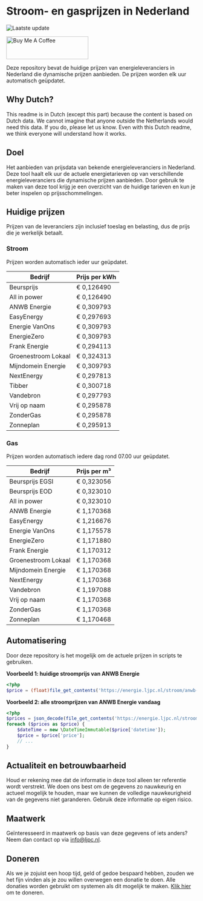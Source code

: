 # Stroom- en gasprijzen in Nederland

![Laatste update](https://img.shields.io/badge/laatste%20update-2025--07--08%2020%3A00%20CET-brightgreen)

<a href="https://www.buymeacoffee.com/Lars-" target="_blank"><img src="https://cdn.buymeacoffee.com/buttons/v2/default-orange.png" alt="Buy Me A Coffee" height="60" style="height: 60px !important;width: 217px !important;" ></a>

Deze repository bevat de huidige prijzen van energieleveranciers in Nederland die dynamische prijzen aanbieden. De prijzen worden elk uur automatisch geüpdatet.

## Why Dutch?

This readme is in Dutch (except this part) because the content is based on Dutch data. We cannot imagine that anyone outside the Netherlands would need this data. If you do, please let us know. Even with this Dutch readme, we think
everyone will understand how it works.

## Doel

Het aanbieden van prijsdata van bekende energieleveranciers in Nederland. Deze tool haalt elk uur de actuele energietarieven op van verschillende energieleveranciers die dynamische prijzen aanbieden. Door gebruik te maken van deze tool
krijg je een overzicht van de huidige tarieven en kun je beter inspelen op prijsschommelingen.

## Huidige prijzen

Prijzen van de leveranciers zijn inclusief toeslag en belasting, dus de prijs die je werkelijk betaalt.

### Stroom

Prijzen worden automatisch ieder uur geüpdatet.

 Bedrijf | Prijs per kWh 
---------|---------------
Beursprijs | € 0,126490
All in power | € 0,126490
ANWB Energie | € 0,309793
EasyEnergy | € 0,297693
Energie VanOns | € 0,309793
EnergieZero | € 0,309793
Frank Energie | € 0,294113
Groenestroom Lokaal | € 0,324313
Mijndomein Energie | € 0,309793
NextEnergy | € 0,297813
Tibber | € 0,300718
Vandebron | € 0,297793
Vrij op naam | € 0,295878
ZonderGas | € 0,295878
Zonneplan | € 0,295913


### Gas

Prijzen worden automatisch iedere dag rond 07.00 uur geüpdatet.

 Bedrijf | Prijs per m³ 
---------|--------------
Beursprijs EGSI | € 0,323056
Beursprijs EOD | € 0,323010
All in power | € 0,323010
ANWB Energie | € 1,170368
EasyEnergy | € 1,216676
Energie VanOns | € 1,175578
EnergieZero | € 1,171880
Frank Energie | € 1,170312
Groenestroom Lokaal | € 1,170368
Mijndomein Energie | € 1,170368
NextEnergy | € 1,170368
Vandebron | € 1,197088
Vrij op naam | € 1,170368
ZonderGas | € 1,170368
Zonneplan | € 1,170468


## Automatisering

Door deze repository is het mogelijk om de actuele prijzen in scripts te gebruiken.

**Voorbeeld 1: huidige stroomprijs van ANWB Energie**

```php
<?php
$price = (float)file_get_contents('https://energie.ljpc.nl/stroom/anwb-energie-nu.txt');

```

**Voorbeeld 2: alle stroomprijzen van ANWB Energie vandaag**

```php
<?php
$prices = json_decode(file_get_contents('https://energie.ljpc.nl/stroom/all-in-power-vandaag.json'),true);
foreach ($prices as $price) {
    $dateTime = new \DateTimeImmutable($price['datetime']);
    $price = $price['price'];
    // ...
}
```

## Actualiteit en betrouwbaarheid

Houd er rekening mee dat de informatie in deze tool alleen ter referentie wordt verstrekt. We doen ons best om de gegevens zo nauwkeurig en actueel mogelijk te houden, maar we kunnen de volledige nauwkeurigheid van de gegevens niet
garanderen. Gebruik deze informatie op eigen risico.

## Maatwerk

Geïnteresseerd in maatwerk op basis van deze gegevens of iets anders? Neem dan contact op
via [info@ljpc.nl](mailto:info@ljpc.nl?subject=Energie%20prijzen).

## Doneren

Als we je zojuist een hoop tijd, geld of gedoe bespaard hebben, zouden we het fijn vinden als je zou willen overwegen een
donatie te doen. Alle donaties worden gebruikt om systemen als dit mogelijk te
maken. [Klik hier](https://www.buymeacoffee.com/Lars-) om te doneren.
